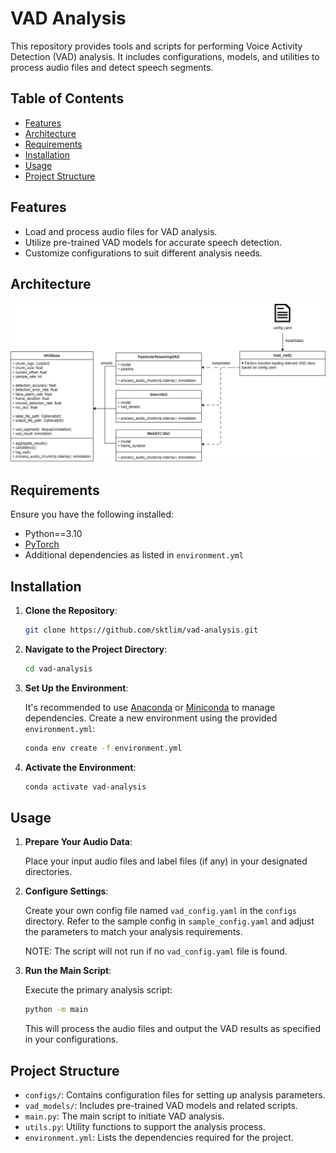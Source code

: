 # VAD Analysis

This repository provides tools and scripts for performing Voice Activity Detection (VAD) analysis. It includes configurations, models, and utilities to process audio files and detect speech segments.

## Table of Contents

- [Features](#features)
- [Architecture](#architecture)
- [Requirements](#requirements)
- [Installation](#installation)
- [Usage](#usage)
- [Project Structure](#project-structure)

## Features

- Load and process audio files for VAD analysis.
- Utilize pre-trained VAD models for accurate speech detection.
- Customize configurations to suit different analysis needs.

## Architecture
![alt text](assets/architecture.png)

## Requirements

Ensure you have the following installed:

- Python==3.10
- [PyTorch](https://pytorch.org/get-started/locally/)
- Additional dependencies as listed in `environment.yml`

## Installation

1. **Clone the Repository**:

   ```bash
   git clone https://github.com/sktlim/vad-analysis.git
   ```


2. **Navigate to the Project Directory**:

   ```bash
   cd vad-analysis
   ```


3. **Set Up the Environment**:

   It's recommended to use [Anaconda](https://www.anaconda.com/products/distribution) or [Miniconda](https://docs.conda.io/en/latest/miniconda.html) to manage dependencies. Create a new environment using the provided `environment.yml`:

   ```bash
   conda env create -f environment.yml
   ```


4. **Activate the Environment**:

   ```bash
   conda activate vad-analysis
   ```


## Usage

1. **Prepare Your Audio Data**:

   Place your input audio files and label files (if any) in your designated directories.

2. **Configure Settings**:

   Create your own config file named `vad_config.yaml` in the `configs` directory. Refer to the sample config in `sample_config.yaml` and adjust the parameters to match your analysis requirements.

   NOTE: The script will not run if no `vad_config.yaml` file is found.

3. **Run the Main Script**:

   Execute the primary analysis script:

   ```bash
   python -m main
   ```


   This will process the audio files and output the VAD results as specified in your configurations.

## Project Structure

- `configs/`: Contains configuration files for setting up analysis parameters.
- `vad_models/`: Includes pre-trained VAD models and related scripts.
- `main.py`: The main script to initiate VAD analysis.
- `utils.py`: Utility functions to support the analysis process.
- `environment.yml`: Lists the dependencies required for the project.
